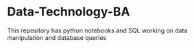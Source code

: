 # Data-Technology-BA
This repository has python notebooks and SQL working on data manipulation and database queries
